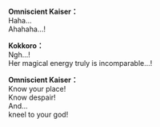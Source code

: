 # 

  
**Omniscient Kaiser：**  
Haha...  
Ahahaha...!  
  
**Kokkoro：**  
Ngh...!  
Her magical energy truly is incomparable...!  
  
**Omniscient Kaiser：**  
Know your place!  
Know despair!  
And...  
 kneel to your god!  
